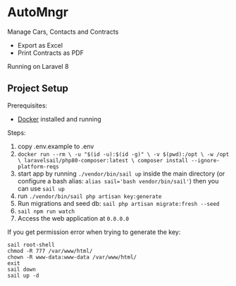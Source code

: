 # AutoMngr

Manage Cars, Contacts and Contracts

- Export as Excel
- Print Contracts as PDF

Running on Laravel 8

## Project Setup

Prerequisites: 
- [Docker](https://docker.com) installed and running

Steps:
1. copy .env.example to .env
2. `docker run --rm \
    -u "$(id -u):$(id -g)" \
    -v $(pwd):/opt \
    -w /opt \
    laravelsail/php80-composer:latest \
    composer install --ignore-platform-reqs
`
3. start app by running `./vendor/bin/sail up` inside the main directory (or configure a bash alias: `alias sail='bash vendor/bin/sail'`) then you can use `sail up`
4. run `./vendor/bin/sail php artisan key:generate`
5. Run migrations and seed db: `sail php artisan migrate:fresh --seed`
6. `sail npm run watch`
7. Access the web application at `0.0.0.0`

If you get permission error when trying to generate the key:
```
sail root-shell
chmod -R 777 /var/www/html/
chown -R www-data:www-data /var/www/html/
exit
sail down
sail up -d
```
